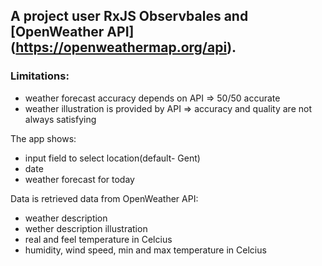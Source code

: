 ## A project user RxJS Observbales and [OpenWeather API] (https://openweathermap.org/api).

### Limitations:
- weather forecast accuracy depends on API => 50/50 accurate
- weather illustration is provided by API => accuracy and quality are not always satisfying

The app shows:
- input field to select location(default- Gent)
- date
- weather forecast for today

Data is retrieved data from OpenWeather API:
- weather description
- wether description illustration
- real  and feel temperature in Celcius
- humidity, wind speed, min and max temperature in Celcius

